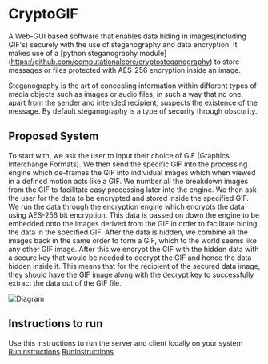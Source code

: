 # **CryptoGIF**
A Web-GUI based software that enables data hiding in images(including GIF's) securely with the use of steganography and data encryption. It makes use of a [python steganography module] (https://github.com/computationalcore/cryptosteganography) to store messages or files protected with AES-256 encryption inside an image.

Steganography is the art of concealing information within different types of media objects such as images or audio files, in such a way that no one, apart from the sender and intended recipient, suspects the existence of the message. By default steganography is a type of security through obscurity.

## **Proposed System**
To start with, we ask the user to input their choice of GIF (Graphics Interchange Formats). We then send the specific GIF into the processing engine which de-frames the GIF into individual images which when viewed in a defined motion acts like a GIF. We number all the breakdown images from the GIF to facilitate easy processing later into the engine. We then ask the user for the data to be encrypted and stored inside the specified GIF. We run the data through the encryption engine which encrypts the data using AES-256 bit encryption. This data is passed on down the engine to be embedded onto the images derived from the GIF in order to facilitate hiding the data in the specified GIF. After the data is hidden, we combine all the images back in the same order to form a GIF, which to the world seems like any other GIF image. After this we encrypt the GIF with the hidden data with a secure key that would be needed to decrypt the GIF and hence the data hidden inside it. This means that for the recipient of the secured data image, they should have the GIF image along with the decrypt key to successfully extract the data out of the GIF file.

![Diagram](https://user-images.githubusercontent.com/33223665/152702403-ea580a63-0384-4d87-92b0-b6fd29a7e0bc.png)

## **Instructions to run**
Use this instructions to run the server and client locally on your system [RunInstructions](https://github.com/febkosq8/CryptoGIF/blob/5b291e9aad94b818e9f1cfe0eec43b5a3ab209d2/RunInstructions.md)
[RunInstructions](/RunInstructions.md)
